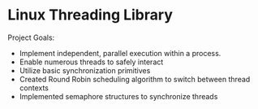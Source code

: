 # Linux Threading Library

Project Goals:
- Implement independent, parallel execution within a process.
- Enable numerous threads to safely interact
- Utilize basic synchronization primitives
- Created Round Robin scheduling algorithm to switch between thread contexts
- Implemented semaphore structures to synchronize threads
